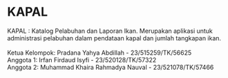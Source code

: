 # KAPAL
KAPAL : Katalog Pelabuhan dan Laporan Ikan. Merupakan aplikasi untuk administrasi pelabuhan dalam pendataan kapal dan jumlah tangkapan ikan. <br> <br>
Ketua Kelompok: Pradana Yahya Abdillah - 23/515259/TK/56625 <br>
Anggota 1: Irfan Firdaud Isyfi - 23/520128/TK/57322 <br> 
Anggota 2: Muhammad Khaira Rahmadya Nauval - 23/521078/TK/57466 <br> 
